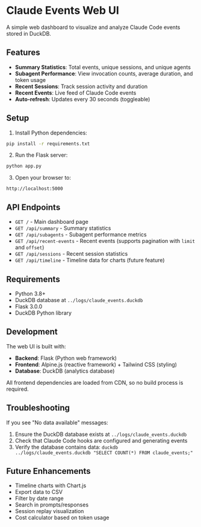 # Claude Events Web UI

A simple web dashboard to visualize and analyze Claude Code events stored in DuckDB.

## Features

- **Summary Statistics**: Total events, unique sessions, and unique agents
- **Subagent Performance**: View invocation counts, average duration, and token usage
- **Recent Sessions**: Track session activity and duration
- **Recent Events**: Live feed of Claude Code events
- **Auto-refresh**: Updates every 30 seconds (toggleable)

## Setup

1. Install Python dependencies:
```bash
pip install -r requirements.txt
```

2. Run the Flask server:
```bash
python app.py
```

3. Open your browser to:
```
http://localhost:5000
```

## API Endpoints

- `GET /` - Main dashboard page
- `GET /api/summary` - Summary statistics
- `GET /api/subagents` - Subagent performance metrics
- `GET /api/recent-events` - Recent events (supports pagination with `limit` and `offset`)
- `GET /api/sessions` - Recent session statistics
- `GET /api/timeline` - Timeline data for charts (future feature)

## Requirements

- Python 3.8+
- DuckDB database at `../logs/claude_events.duckdb`
- Flask 3.0.0
- DuckDB Python library

## Development

The web UI is built with:
- **Backend**: Flask (Python web framework)
- **Frontend**: Alpine.js (reactive framework) + Tailwind CSS (styling)
- **Database**: DuckDB (analytics database)

All frontend dependencies are loaded from CDN, so no build process is required.

## Troubleshooting

If you see "No data available" messages:
1. Ensure the DuckDB database exists at `../logs/claude_events.duckdb`
2. Check that Claude Code hooks are configured and generating events
3. Verify the database contains data: `duckdb ../logs/claude_events.duckdb "SELECT COUNT(*) FROM claude_events;"`

## Future Enhancements

- Timeline charts with Chart.js
- Export data to CSV
- Filter by date range
- Search in prompts/responses
- Session replay visualization
- Cost calculator based on token usage